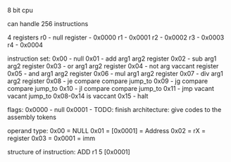 8 bit cpu

can handle 256 instructions

4 registers
r0 - null register - 0x0000
r1 - 0x0001
r2 - 0x0002
r3 - 0x0003
r4 - 0x0004

instruction set:
0x00 - null 
0x01 - add arg1 arg2 register
0x02 - sub arg1 arg2 register
0x03 - or arg1 arg2 register
0x04 - not arg vaccant register
0x05 - and arg1 arg2 register
0x06 - mul arg1 arg2 register
0x07 - div arg1 arg2 register
0x08 - je compare compare jump_to 
0x09 - jg compare compare jump_to 
0x10 - jl compare compare jump_to 
0x11 - jmp vacant vacant jump_to
0x08-0x14 is vaccant
0x15 - halt


flags:
0x0000 - null
0x0001 - 
TODO: finish architecture:
    give codes to the assembly tokens


operand type:
0x00 = NULL
0x01 = [0x0001] = Address
0x02 = rX = register
0x03 = 0x0001 = imm


structure of instruction:
ADD r1 5 [0x0001]

